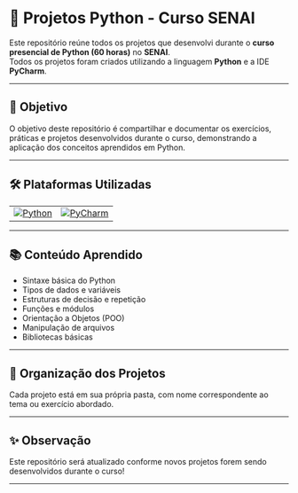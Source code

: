 # 🐍 Projetos Python - Curso SENAI

Este repositório reúne todos os projetos que desenvolvi durante o **curso presencial de Python (60 horas)** no **SENAI**.  
Todos os projetos foram criados utilizando a linguagem **Python** e a IDE **PyCharm**.

---

## 🎯 Objetivo

O objetivo deste repositório é compartilhar e documentar os exercícios, práticas e projetos desenvolvidos durante o curso, demonstrando a aplicação dos conceitos aprendidos em Python.

---

## 🛠️ Plataformas Utilizadas

|              |              |
|--------------|--------------|
| [![Python](https://cdn.jsdelivr.net/gh/devicons/devicon/icons/python/python-original.svg)](https://www.python.org/) | [![PyCharm](https://cdn.jsdelivr.net/gh/devicons/devicon/icons/pycharm/pycharm-original.svg)](https://www.jetbrains.com/pycharm/) |

---

## 📚 Conteúdo Aprendido

- Sintaxe básica do Python
- Tipos de dados e variáveis
- Estruturas de decisão e repetição
- Funções e módulos
- Orientação a Objetos (POO)
- Manipulação de arquivos
- Bibliotecas básicas

---

## 📁 Organização dos Projetos

Cada projeto está em sua própria pasta, com nome correspondente ao tema ou exercício abordado.

---

## ✨ Observação

Este repositório será atualizado conforme novos projetos forem sendo desenvolvidos durante o curso!

---
